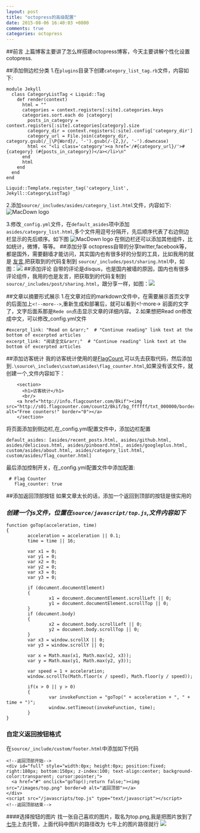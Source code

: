 ```yaml
---
layout: post
title: "octopress的高级配置"
date: 2015-08-06 16:40:03 +0800
comments: true
categories: octopress
---
```


##前言
上篇博客主要讲了怎么样搭建octopress博客，今天主要讲解个性化设置cotopress.

##添加侧边栏分类
1.在`plugins`目录下创建`category_list_tag.rb`文件，内容如下:
<!--more-->
   
    module Jekyll 
	  class CategoryListTag < Liquid::Tag 
	    def render(context) 
	      html = "" 
	      categories = context.registers[:site].categories.keys 
	      categories.sort.each do |category| 
	        posts_in_category = context.registers[:site].categories[category].size 
	        category_dir = context.registers[:site].config['category_dir'] 
	        category_url = File.join(category_dir, category.gsub(/_|\P{Word}/, '-').gsub(/-{2,}/, '-').downcase) 
	        html << "<li class='category'><a href='/#{category_url}/'>#{category} (#{posts_in_category})</a></li>\n" 
	      end 
	      html 
	    end 
	  end 
	end

	Liquid::Template.register_tag('category_list', Jekyll::CategoryListTag)
	
2.添加`source/_includes/asides/category_list.html`文件，内容如下:
![MacDown logo](http://7xkxhx.com1.z0.glb.clouddn.com/step12.png)
			
		
3.修改`_config.yml`文件，在`default_asides`项中添加`asides/category_list.html`,多个文件用逗号分隔开，先后顺序代表了右边侧边栏显示的先后顺序。如下图
![MacDown logo](http://7xkxhx.com1.z0.glb.clouddn.com/b2_step1.png)
在侧边栏还可以添加其他组件，比如统计，微博，等等。
##添加分享
octopress自带的分享twitter,facebook等，都是国外，需要翻墙才能访问，其实国内也有很多好的分型的工具，比如我用的就是 [友言](http://www.jiathis.com),把获取到的代码复制到 `source/_includes/post/sharing.html`中，如图：![](http://7xkxhx.com1.z0.glb.clouddn.com/b2_step2.png)
##添加评论
自带的评论是disqus，也是国内被墙的原因，国内也有很多评论组件，我用的也是友言，把获取到的代码复制到`source/_includes/post/sharing.html`，跟分享一样，如图：![](http://7xkxhx.com1.z0.glb.clouddn.com/b2_step3.png)

##文章以摘要形式展示
1.在文章对应的markdown文件中，在需要展示首页文字的后面加上`<!--more-->`,重新生成和部署后，就可以看到<!-more->
前面的文字了，文字后面系那是`Rede on`点击显示文章的详细内容。
2.如果想把Read on修改成中文，可以修改_config.yml文件
		
	#excerpt_link: "Read on &rarr;"  # "Continue reading" link text at the bottom of excerpted articles
	excerpt_link: "阅读全文&rarr;"  # "Continue reading" link text at the bottom of excerpted articles
	
##添加访客统计
我的访客统计使用的是[FlagCount](http://www.flagcounter.com),可以先去获取代码，然后添加到`.\source\_includes\custom\asides\flag_counter.html`,如果没有该文件，就创建一个,文件内容如下：

		<section>
		  <h1>访客统计</h1>
		  <br/>
		<a href="http://info.flagcounter.com/Bkif"><img src="http://s01.flagcounter.com/count2/Bkif/bg_ffffff/txt_000000/border_CCCCCC/columns_3/maxflags_10/viewers_0/labels_1/pageviews_1/flags_1/percent_0/" alt="Free counters!" border="0"></a>
		</section>
将页面添加到侧边栏,在_config.yml配置文件中，添加边栏配置
	
`default_asides: [asides/recent_posts.html, asides/github.html,
 asides/delicious.html, asides/pinboard.html,
  asides/googleplus.html, custom/asides/about.html,
   asides/category_list.html,  custom/asides/flag_counter.html]` 
   
   最后添加控制开关，在_config.yml配置文件中添加配置:
   
     # Flag Counter
       flag_counter: true
   
##添加返回顶部按钮
如果文章太长的话，添加一个返回到顶部的按钮是很实用的

### *创建一个js文件，位置在`source/javascript/top.js`,文件内容如下* <br>


~~~
function goTop(acceleration, time)
{
        acceleration = acceleration || 0.1;
        time = time || 16;

        var x1 = 0;
        var y1 = 0;
        var x2 = 0;
        var y2 = 0;
        var x3 = 0;
        var y3 = 0;

        if (document.documentElement)
        {
                x1 = document.documentElement.scrollLeft || 0;
                y1 = document.documentElement.scrollTop || 0;
        }
        if (document.body)
        {
                x2 = document.body.scrollLeft || 0;
                y2 = document.body.scrollTop || 0;
        }
        var x3 = window.scrollX || 0;
        var y3 = window.scrollY || 0;

        var x = Math.max(x1, Math.max(x2, x3));
        var y = Math.max(y1, Math.max(y2, y3));

        var speed = 1 + acceleration;
        window.scrollTo(Math.floor(x / speed), Math.floor(y / speed));

        if(x > 0 || y > 0)
        {
                var invokeFunction = "goTop(" + acceleration + ", " + time + ")";
                window.setTimeout(invokeFunction, time);
        }
}
~~~



### 自定义返回按钮格式
在`source/_include/custom/footer.html`中添加如下代码

	<!--返回顶部开始-->
	<div id="full" style="width:0px; height:0px; position:fixed; right:180px; bottom:150px; z-index:100; text-align:center; background-color:transparent; cursor:pointer;">
	  <a href="#" onclick="goTop();return false;"><img src="/images/top.png" border=0 alt="返回顶部"></a>
	</div>
	<script src="/javascripts/top.js" type="text/javascript"></script>
	<!--返回顶部结束-->
####选择按钮的图片
找一张自己喜欢的图片，取名为top.png,我是把图片放到了 [七牛](https://portal.qiniu.com)上去托管，上面代码中图片的路径改为 七牛上的图片路径就行
![](http://7xkxhx.com1.z0.glb.clouddn.com/b2_step4.png)



